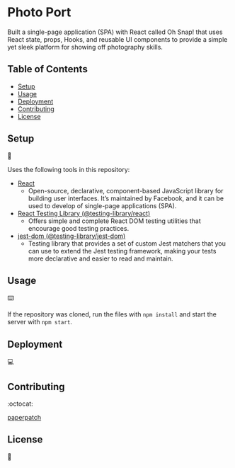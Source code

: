 # Photo Port

Built a single-page application (SPA) with React called Oh Snap! that uses React state, props, Hooks, and reusable UI components to provide a simple yet sleek platform for showing off photography skills.

## Table of Contents

* [Setup](#setup)
* [Usage](#usage)
* [Deployment](#deployment)
* [Contributing](#contributing)
* [License](#license)

## Setup
:floppy_disk:

Uses the following tools in this repository:

- [React](https://reactjs.org/)
  - Open-source, declarative, component-based JavaScript library for building user interfaces. It’s maintained by Facebook, and it can be used to develop of single-page applications (SPA).
- [React Testing Library (@testing-library/react)](https://www.npmjs.com/package/@testing-library/react)
  - Offers simple and complete React DOM testing utilities that encourage good testing practices.
- [jest-dom (@testing-library/jest-dom)](https://www.npmjs.com/package/@testing-library/jest-dom)
  - Testing library that provides a set of custom Jest matchers that you can use to extend the Jest testing framework, making your tests more declarative and easier to read and maintain.

## Usage
:keyboard:

If the repository was cloned, run the files with `npm install` and start the server with `npm start`.

## Deployment
:computer:



## Contributing
:octocat:

[paperpatch](https://github.com/paperpatch)

## License
:receipt: